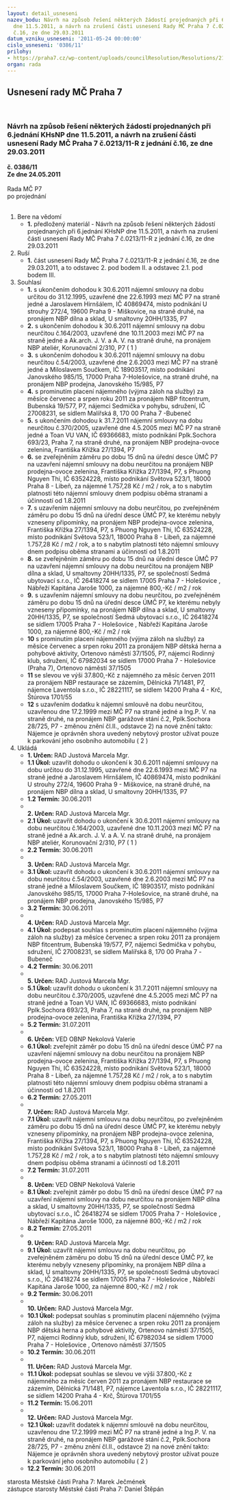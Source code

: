 ```yaml
---
layout: detail_usneseni
nazev_bodu: Návrh na způsob řešení některých žádostí projednaných při 6.jednání KHsNP
  dne 11.5.2011, a návrh na zrušení části usnesení Rady MČ Praha 7 č.0213/11-R z jednání
  č.16, ze dne 29.03.2011
datum_vzniku_usneseni: '2011-05-24 00:00:00'
cislo_usneseni: '0386/11'
prilohy:
- https://praha7.cz/wp-content/uploads/councilResolution/Resolutions/21639/26-11-r11-0524-khsnpp%c5%99%c3%adl_.doc
organ: rada
---
```

<div id="ucUsn_pList" class="usn">
	<span><h2>Usnesení rady MČ Praha 7 </h2>
<br></span><div class="standBody">
<span><h3>Návrh na způsob řešení některých žádostí projednaných při 6.jednání KHsNP dne 11.5.2011, a návrh na zrušení části usnesení Rady MČ Praha 7 č.0213/11-R z jednání č.16, ze dne 29.03.2011</h3></span><div class="center">
		<strong>č. 0386/11</strong><br>
	</div>
<div class="center">
		<strong>Ze dne 24.05.2011</strong><br><br>
	</div>Rada MČ P7<br> po projednání<br><br><ol>
<li>Bere na vědomí<ul><li>
<strong>1.</strong> předložený materiál - Návrh na způsob řešení některých žádostí projednaných při 6.jednání KHsNP dne 11.5.2011, a návrh na zrušení části usnesení Rady MČ Praha 7 č.0213/11-R z jednání č.16, ze dne 29.03.2011</li></ul>
</li>
<li>Ruší<ul><li>
<strong>1.</strong> část usnesení Rady MČ Praha 7 č.0213/11-R z jednání č.16, ze dne 29.03.2011, a to odstavec 2. pod bodem II. a odstavec 2.1. pod bodem III.</li></ul>
</li>
<li>Souhlasí<ul>
<li>
<strong>1.</strong> s ukončením dohodou k 30.6.2011 nájemní smlouvy na dobu určitou do 31.12.1995, uzavřené dne 22.6.1993 mezi MČ P7 na straně jedné a Jaroslavem Hirnšálem, IČ 40869474, místo podnikání U strouhy 272/4, 19600 Praha 9 - Miškovice, na straně druhé, na pronájem NBP dílna a sklad, U smaltovny 20HH/1335, P7</li>
<li>
<strong>2.</strong> s ukončením dohodou k 30.6.2011 nájemní smlouvy na dobu neurčitou č.164/2003, uzavřené dne 10.11.2003 mezi MČ P7 na straně jedné a Ak.arch. J. V. a A. V. na straně druhé, na pronájem NBP ateliér, Korunovační 2/310, P7  ( 1 )</li>
<li>
<strong>3.</strong> s ukončením dohodou k 30.6.2011 nájemní smlouvy na dobu neurčitou č.54/2003, uzavřené dne 2.6.2003 mezi MČ P7 na straně jedné a Miloslavem Součkem, IČ 18903517, místo podnikání Janovského 985/15, 17000 Praha 7-Holešovice, na straně druhé, na pronájem NBP prodejna, Janovského 15/985, P7</li>
<li>
<strong>4.</strong> s prominutím placení nájemného (výjma záloh na služby) za měsíce červenec a srpen roku 2011 za pronájem NBP fitcentrum, Bubenská 19/577, P7, nájemci Sedmička v pohybu, sdružení, IČ 27008231, se sídlem Malířská 8, 170 00 Praha 7 -Bubeneč</li>
<li>
<strong>5.</strong> s ukončením dohodou k 31.7.2011 nájemní smlouvy na dobu neurčitou č.370/2005, uzavřené dne 4.5.2005 mezi MČ P7 na straně jedné a Toan VU VAN, IČ 69366683, místo podnikání Pplk.Sochora 693/23, Praha 7, na straně druhé, na pronájem NBP prodejna-ovoce zelenina, Františka Křížka 27/1394, P7</li>
<li>
<strong>6.</strong> se zveřejněním záměru po dobu 15 dnů na úřední desce ÚMČ P7 na uzavření nájemní smlouvy na dobu neurčitou na pronájem NBP prodejna-ovoce zelenina, Františka Křížka 27/1394, P7, s Phuong Nguyen Thi, IČ 63524228, místo podnikání Světova 523/1, 18000 Praha 8 - Libeň, za nájemné 1.757,28 Kč / m2 / rok, a to s nabytím platnosti této nájemní smlouvy dnem podpisu oběma stranami a účinností od 1.8.2011</li>
<li>
<strong>7.</strong> s uzavřením nájemní smlouvy na dobu neurčitou, po zveřejněném záměru po dobu 15 dnů na úřední desce ÚMČ P7, ke kterému nebyly vzneseny připomínky, na pronájem NBP prodejna-ovoce zelenina, Františka Křížka 27/1394, P7, s Phuong Nguyen Thi, IČ 63524228, místo podnikání Světova 523/1, 18000 Praha 8 - Libeň, za nájemné 1.757,28 Kč / m2 / rok, a to s nabytím platnosti této nájemní smlouvy dnem podpisu oběma stranami a účinností od 1.8.2011</li>
<li>
<strong>8.</strong> se zveřejněním záměru po dobu 15 dnů na úřední desce ÚMČ P7 na uzavření nájemní smlouvy na dobu neurčitou na pronájem NBP dílna a sklad, U smaltovny 20HH/1335, P7, se společností Sedmá ubytovací s.r.o., IČ 26418274 se sídlem 17005 Praha 7 - Holešovice , Nábřeží Kapitána Jaroše 1000, za nájemné 800,-Kč / m2 / rok</li>
<li>
<strong>9.</strong> s uzavřením nájemní smlouvy na dobu neurčitou, po zveřejněném záměru po dobu 15 dnů na úřední desce ÚMČ P7, ke kterému nebyly vzneseny připomínky, na pronájem NBP dílna a sklad, U smaltovny 20HH/1335, P7, se společností Sedmá ubytovací s.r.o., IČ 26418274 se sídlem 17005 Praha 7 - Holešovice , Nábřeží Kapitána Jaroše 1000, za nájemné 800,-Kč / m2 / rok</li>
<li>
<strong>10</strong> s prominutím placení nájemného (výjma záloh na služby) za měsíce červenec a srpen roku 2011 za pronájem NBP dětská herna a pohybové aktivity, Ortenovo náměstí 37/1505, P7, nájemci Rodinný klub, sdružení, IČ 67982034 se sídlem 17000 Praha 7 - Holešovice (Praha 7), Ortenovo náměstí 37/1505</li>
<li>
<strong>11</strong> se slevou ve výši 37.800,-Kč z nájemného za měsíc červen 2011 za pronájem NBP restaurace se zázemím, Dělnická 71/1481, P7, nájemce Laventola s.r.o., IČ 28221117, se sídlem 14200 Praha 4 - Krč, Štúrova 1701/55</li>
<li>
<strong>12</strong> s uzavřením dodatku k nájemní smlouvě na dobu neurčitou, uzavřenou dne 17.2.1999 mezi MČ P7 na straně jedné a Ing.P. V. na straně druhé, na pronájem NBP garážové stání č.2, Pplk.Sochora 28/725, P7 - změnou znění čl.II., odstavce 2) na nové znění takto: Nájemce je oprávněn shora uvedený nebytový prostor užívat pouze k parkování jeho osobního automobilu  ( 2 )</li>
</ul>
</li>
<li>Ukládá<ul>
<li>
<strong>1. Určen: </strong>RAD Justová Marcela Mgr.</li>
<li>
<strong>1.1 Úkol: </strong>uzavřít dohodu o ukončení k 30.6.2011 nájemní smlouvy na dobu určitou do 31.12.1995, uzavřené dne 22.6.1993 mezi MČ P7 na straně jedné a Jaroslavem Hirnšálem, IČ 40869474, místo podnikání U strouhy 272/4, 19600 Praha 9 - Miškovice, na straně druhé, na pronájem NBP dílna a sklad, U smaltovny 20HH/1335, P7</li>
<li>
<strong>1.2 Termín: </strong>30.06.2011</li>
<li>
<strong><br>2. Určen: </strong>RAD Justová Marcela Mgr.</li>
<li>
<strong>2.1 Úkol: </strong>uzavřít dohodu o ukončení k 30.6.2011 nájemní smlouvy na dobu neurčitou č.164/2003, uzavřené dne 10.11.2003 mezi MČ P7 na straně jedné a Ak.arch. J. V. a A. V. na straně druhé, na pronájem NBP ateliér, Korunovační 2/310, P7  ( 1 )</li>
<li>
<strong>2.2 Termín: </strong>30.06.2011</li>
<li>
<strong><br>3. Určen: </strong>RAD Justová Marcela Mgr.</li>
<li>
<strong>3.1 Úkol: </strong>uzavřít dohodu o ukončení k 30.6.2011 nájemní smlouvy na dobu neurčitou č.54/2003, uzavřené dne 2.6.2003 mezi MČ P7 na straně jedné a Miloslavem Součkem, IČ 18903517, místo podnikání Janovského 985/15, 17000 Praha 7-Holešovice, na straně druhé, na pronájem NBP prodejna, Janovského 15/985, P7</li>
<li>
<strong>3.2 Termín: </strong>30.06.2011</li>
<li>
<strong><br>4. Určen: </strong>RAD Justová Marcela Mgr.</li>
<li>
<strong>4.1 Úkol: </strong>podepsat souhlas s prominutím placení nájemného (výjma záloh na služby) za měsíce červenec a srpen roku 2011 za pronájem NBP fitcentrum, Bubenská 19/577, P7, nájemci Sedmička v pohybu, sdružení, IČ 27008231, se sídlem Malířská 8, 170 00 Praha 7 -Bubeneč</li>
<li>
<strong>4.2 Termín: </strong>30.06.2011</li>
<li>
<strong><br>5. Určen: </strong>RAD Justová Marcela Mgr.</li>
<li>
<strong>5.1 Úkol: </strong>uzavřít dohodu o ukončení k 31.7.2011 nájemní smlouvy na dobu neurčitou č.370/2005, uzavřené dne 4.5.2005 mezi MČ P7 na straně jedné a Toan VU VAN, IČ 69366683, místo podnikání Pplk.Sochora 693/23, Praha 7, na straně druhé, na pronájem NBP prodejna-ovoce zelenina, Františka Křížka 27/1394, P7</li>
<li>
<strong>5.2 Termín: </strong>31.07.2011</li>
<li>
<strong><br>6. Určen: </strong>VED OBNP Nekolová Valerie</li>
<li>
<strong>6.1 Úkol: </strong>zveřejnit záměr po dobu 15 dnů na úřední desce ÚMČ P7 na uzavření nájemní smlouvy na dobu neurčitou na pronájem NBP prodejna-ovoce zelenina, Františka Křížka 27/1394, P7, s Phuong Nguyen Thi, IČ 63524228, místo podnikání Světova 523/1, 18000 Praha 8 - Libeň, za nájemné 1.757,28 Kč / m2 / rok, a to s nabytím platnosti této nájemní smlouvy dnem podpisu oběma stranami a účinností od 1.8.2011</li>
<li>
<strong>6.2 Termín: </strong>27.05.2011</li>
<li>
<strong><br>7. Určen: </strong>RAD Justová Marcela Mgr.</li>
<li>
<strong>7.1 Úkol: </strong>uzavřít nájemní smlouvu na dobu neurčitou, po zveřejněném záměru po dobu 15 dnů na úřední desce ÚMČ P7, ke kterému nebyly vzneseny připomínky, na pronájem NBP prodejna-ovoce zelenina, Františka Křížka 27/1394, P7, s Phuong Nguyen Thi, IČ 63524228, místo podnikání Světova 523/1, 18000 Praha 8 - Libeň, za nájemné 1.757,28 Kč / m2 / rok, a to s nabytím platnosti této nájemní smlouvy dnem podpisu oběma stranami a účinností od 1.8.2011</li>
<li>
<strong>7.2 Termín: </strong>31.07.2011</li>
<li>
<strong><br>8. Určen: </strong>VED OBNP Nekolová Valerie</li>
<li>
<strong>8.1 Úkol: </strong>zveřejnit záměr po dobu 15 dnů na úřední desce ÚMČ P7 na uzavření nájemní smlouvy na dobu neurčitou na pronájem NBP dílna a sklad, U smaltovny 20HH/1335, P7, se společností Sedmá ubytovací s.r.o., IČ 26418274 se sídlem 17005 Praha 7 - Holešovice , Nábřeží Kapitána Jaroše 1000, za nájemné 800,-Kč / m2 / rok</li>
<li>
<strong>8.2 Termín: </strong>27.05.2011</li>
<li>
<strong><br>9. Určen: </strong>RAD Justová Marcela Mgr.</li>
<li>
<strong>9.1 Úkol: </strong>uzavřít nájemní smlouvu na dobu neurčitou, po zveřejněném záměru po dobu 15 dnů na úřední desce ÚMČ P7, ke kterému nebyly vzneseny připomínky, na pronájem NBP dílna a sklad, U smaltovny 20HH/1335, P7, se společností Sedmá ubytovací s.r.o., IČ 26418274 se sídlem 17005 Praha 7 - Holešovice , Nábřeží Kapitána Jaroše 1000, za nájemné 800,-Kč / m2 / rok</li>
<li>
<strong>9.2 Termín: </strong>30.06.2011</li>
<li>
<strong><br>10. Určen: </strong>RAD Justová Marcela Mgr.</li>
<li>
<strong>10.1 Úkol: </strong>podepsat souhlas s prominutím placení nájemného (výjma záloh na služby) za měsíce červenec a srpen roku 2011 za pronájem NBP dětská herna a pohybové aktivity, Ortenovo náměstí 37/1505, P7, nájemci Rodinný klub, sdružení, IČ 67982034 se sídlem 17000 Praha 7 - Holešovice , Ortenovo náměstí 37/1505</li>
<li>
<strong>10.2 Termín: </strong>30.06.2011</li>
<li>
<strong><br>11. Určen: </strong>RAD Justová Marcela Mgr.</li>
<li>
<strong>11.1 Úkol: </strong>podepsat souhlas se slevou ve výši 37.800,-Kč z nájemného za měsíc červen 2011 za pronájem NBP restaurace se zázemím, Dělnická 71/1481, P7, nájemce Laventola s.r.o., IČ 28221117, se sídlem 14200 Praha 4 - Krč, Štúrova 1701/55</li>
<li>
<strong>11.2 Termín: </strong>15.06.2011</li>
<li>
<strong><br>12. Určen: </strong>RAD Justová Marcela Mgr.</li>
<li>
<strong>12.1 Úkol: </strong>uzavřít dodatek k nájemní smlouvě na dobu neurčitou, uzavřenou dne 17.2.1999 mezi MČ P7 na straně jedné a Ing.P. V. na straně druhé, na pronájem NBP garážové stání č.2, Pplk.Sochora 28/725, P7 - změnu znění čl.II., odstavce 2) na nové znění takto: Nájemce je oprávněn shora uvedený nebytový prostor užívat pouze k parkování jeho osobního automobilu  ( 2 )</li>
<li>
<strong>12.2 Termín: </strong>30.06.2011</li>
</ul>
</li>
</ol>starosta Městské části Praha 7: Marek Ječmének<br>zástupce starosty Městské části Praha 7: Daniel Štěpán 
</div>
</div>
